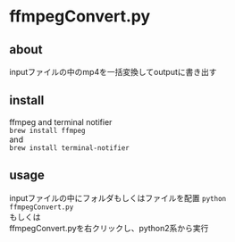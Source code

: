 # ffmpegConvert.py

## about
inputファイルの中のmp4を一括変換してoutputに書き出す   

## install
ffmpeg and terminal notifier   
``` brew install ffmpeg ```   
and   
``` brew install terminal-notifier ```

## usage
inputファイルの中にフォルダもしくはファイルを配置
```python ffmpegConvert.py```   
もしくは   
ffmpegConvert.pyを右クリックし、python2系から実行
